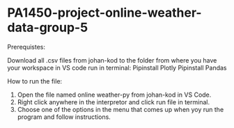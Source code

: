 # PA1450-project-online-weather-data-group-5

Prerequistes:

Download all .csv files from johan-kod to the folder from where you have your workspace in VS code
run in terminal:
Pipinstall Plotly
Pipinstall Pandas


How to run the file:
1. Open the file named online weather-py from johan-kod in VS Code.
2. Right click anywhere in the interpretor and click run file in terminal.
3. Choose one of the options in the menu that comes up when yoy run the program and follow instructions. 
